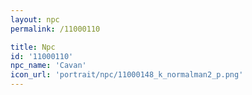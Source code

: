```yaml
---
layout: npc
permalink: /11000110

title: Npc
id: '11000110'
npc_name: 'Cavan'
icon_url: 'portrait/npc/11000148_k_normalman2_p.png'
---
```

